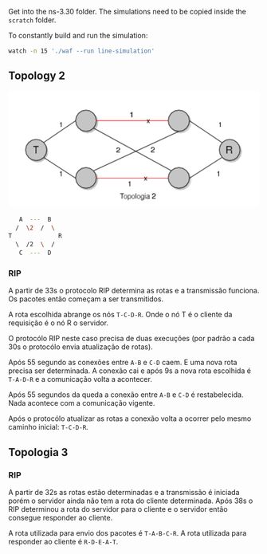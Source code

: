 Get into the ns-3.30 folder. The simulations need to be copied inside the `scratch` folder.

To constantly build and run the simulation:
```sh
watch -n 15 './waf --run line-simulation'
```

## Topology 2

![tp2](docs/topologia2.png)

```sh
   A  ---  B
  /  \2  /  \
T             R
  \  /2  \  /
   C  ---  D
```

### RIP

A partir de 33s o protocolo RIP determina as rotas e a transmissão funciona. Os pacotes então
começam a ser transmitidos.

A rota escolhida abrange os nós `T-C-D-R`. Onde o nó T é o cliente da requisição é o nó R o servidor.

O protocólo RIP neste caso precisa de duas execuções (por padrão a cada 30s o protocólo envia atualização de rotas).

Após 55 segundo as conexões entre `A-B` e `C-D` caem. E uma nova rota precisa ser determinada.
A conexão cai e após 9s a nova rota escolhida é `T-A-D-R` e a comunicação volta a acontecer.

Após 55 segundos da queda a conexão entre `A-B` e `C-D` é restabelecida. Nada acontece com a comunicação vigente.

Após o protocólo atualizar as rotas a conexão volta a ocorrer pelo mesmo caminho inicial: `T-C-D-R`.

## Topologia 3

### RIP

A partir de 32s as rotas estão determinadas e a transmissão é iniciada porém o servidor ainda não
tem a rota do cliente determinada. Após 38s o RIP determinou a rota do servidor para o cliente e
o servidor então consegue responder ao cliente.

A rota utilizada para envio dos pacotes é `T-A-B-C-R`. A rota utilizada para responder ao cliente
é `R-D-E-A-T`.


